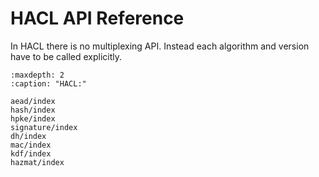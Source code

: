 # HACL API Reference

In HACL there is no multiplexing API.
Instead each algorithm and version have to be called explicitly.

```{toctree}
:maxdepth: 2
:caption: "HACL:"

aead/index
hash/index
hpke/index
signature/index
dh/index
mac/index
kdf/index
hazmat/index
```

